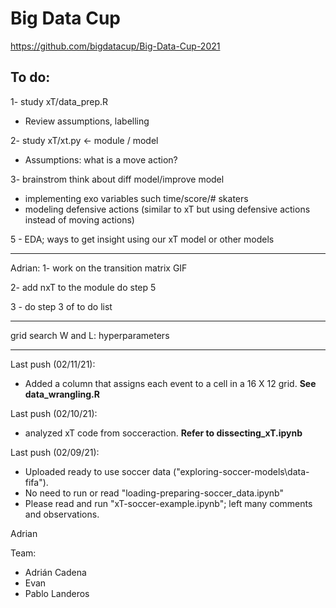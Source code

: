 # Big Data Cup
https://github.com/bigdatacup/Big-Data-Cup-2021

## To do:

1- study xT/data_prep.R 
* Review assumptions, labelling

2- study xT/xt.py <- module / model
* Assumptions: what is a move action?

3- brainstrom think about diff model/improve model
* implementing exo variables such time/score/# skaters
* modeling defensive actions (similar to xT but using defensive actions instead of moving actions)  

5 - EDA; ways to get insight using our xT model or other models


-----
Adrian: 
1- work on the transition matrix GIF 

2- add nxT to the module do step 5

3 - do step 3 of to do list

-----
grid search W and L: hyperparameters

-----
Last push (02/11/21):
- Added a column that assigns each event to a cell in a 16 X 12 grid. **See data_wrangling.R**

Last push (02/10/21):
- analyzed xT code from socceraction. **Refer to dissecting_xT.ipynb**

Last push (02/09/21):
- Uploaded ready to use soccer data ("exploring-soccer-models\data-fifa").
- No need to run or read "loading-preparing-soccer_data.ipynb"
- Please read and run "xT-soccer-example.ipynb"; left many comments and observations.

Adrian


Team:
* Adrián Cadena
* Evan
* Pablo Landeros
